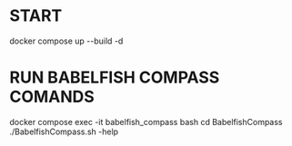 
# START
docker compose up --build -d

# RUN BABELFISH COMPASS COMANDS
docker compose exec -it babelfish_compass bash
cd BabelfishCompass
./BabelfishCompass.sh -help
